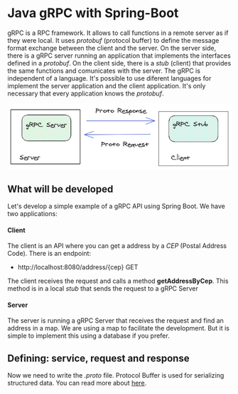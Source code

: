 # Java gRPC with Spring-Boot

gRPC is a RPC framework. It allows to call functions in a remote server as if they were local. It uses *protobuf* (protocol buffer)
to define the message format exchange between the client and the server. 
On the server side, there is a gRPC server running an application that implements the interfaces defined in a *protobuf*. 
On the client side, there is a *stub* (client) that provides the same functions and comunicates with the server.
The gRPC is independent of a language. It's possible to use diferent languages for implement the server application and
the client application. It's only necessary that every application knows the *protobuf*.

![gRPC](/docs/grpc_01.png)


## What will be developed

Let's develop a simple example of a gRPC API using Spring Boot.
We have two applications:

#### Client

The client is an API where you can get a address by a *CEP* (Postal Address Code). 
There is an endpoint:

* http://localhost:8080/address/{cep}    GET

The client receives the request and calls a method **getAddressByCep**. This method is in a local *stub* that 
sends the request to a gRPC Server

#### Server

The server is running a gRPC Server that receives the request and find an address in a map. We are using a
map to facilitate the development. But it is simple to implement this using a database if you prefer.
 


## Defining: service, request and response

Now we need to write the *.proto* file. Protocol Buffer is used for serializing structured data. 
You can read more about [here](https://developers.google.com/protocol-buffers/docs/overview). 


  
